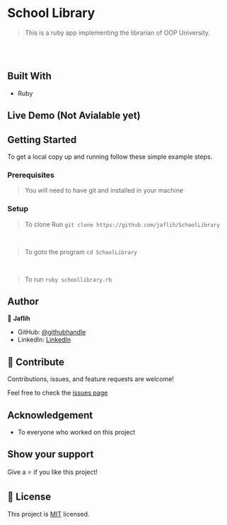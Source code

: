 # School Library

> This is a ruby app implementing the librarian of OOP University.

<br> <br>

## Built With

- Ruby

## Live Demo (Not Avialable yet)

## Getting Started

To get a local copy up and running follow these simple example steps.

### Prerequisites

> You will need to have git and installed in your machine

### Setup <br>

> To clone Run `git clone https://github.com/jaflih/SchoolLibrary`

<br>

> To goto the program `cd SchoolLibrary`

<br>

> To run `ruby schoollibrary.rb`

## Author

👤 **Jaflih**

- GitHub: [@githubhandle](https://github.com/jaflih)
- LinkedIn: [LinkedIn](https://www.linkedin.com/in/jaflih/)

## 🤝 Contribute

Contributions, issues, and feature requests are welcome!

Feel free to check the [issues page](https://github.com/jaflih/SchoolLibrary/issues)

## Acknowledgement

- To everyone who worked on this project

## Show your support

Give a ⭐️ if you like this project!

## 📝 License

This project is [MIT](./MIT.md) licensed.
